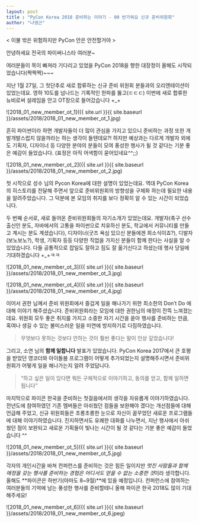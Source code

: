 ```yaml
---
layout: post
title : "PyCon Korea 2018 준비하는 이야기 - 00 반가워요 신규 준비위원회"
author: "나영근"
---
```


< 이불 밖은 위험하지만 PyCon 안은 안전할거야 >

안녕하세요 전국의 파이써니스타 여러분~

여러분들이 목이 빠져라 기다리고 있었을 PyCon 2018을 향한 대장정이 올해도 시작되었습니다(짝짝짝)~~~

지난 1월 27일, 그 첫단추로 새로 합류하는 신규 준비 위원회 분들과의 오리엔테이션이 있었는데요. 영하 10도를 넘나드는 기록적인 한파를 뚫고(ㄷㄷㄷ) 이번에 새로 합류한 뉴비로써 설레임을 안고 OT장으로 들어갔습니다 +_+ 

![2018_01_new_member_ot_1]({{ site.url }}{{ site.baseurl }}/assets/2018/2018_01_new_member_ot_1.jpg)

흔히 파이썬이라 하면 개발자들이 더 많이 관심을 가지고 있으니 준비하는 과정  또한 개발개발스럽지 않을까라는 하는 생각이 들텐데요?! 하지만 예상과는 다르게  개발자 외에도 기획자, 디자이너 등 다양한 분야의 분들이 모여 풍성한 행사가 될 것 같다는 기분 좋은 예감이 들었습니다.  (표정은 아직 어색함이 묻어있네요^^;;)

![2018_01_new_member_ot_2]({{ site.url }}{{ site.baseurl }}/assets/2018/2018_01_new_member_ot_2.jpg)

첫 시작으로 성수 님의 Pycon Korea에 대한 설명이 있었는데요. 역대 PyCon Korea의 히스토리를 전달해 주면서 앞으로 준비위원회의 방향성을 구체화 하는데 필요한 내용을 알려주었습니다.  그 덕분에 본 모임의 취지를 보다 정확히 알 수 있는 시간이 되었습니다.

두 번째 순서로, 새로 들어온 준비위원회들의 자기소개가 있었는데요. 개발자(축구 선수 출신인 분도, 자바에서의 고통을 파이썬으로 치유하신 분도, 학교에서 커뮤니티를 만들고 계시는 분도 계셨습니다), 디자이너(굿즈 욕심 있으신 분들에겐 희소식이죠?), 디발자(보노보노?), 학생, 기획자 등등 다양한 직업을 가지신 분들이 함께 한다는 사실을 알 수 있었습니다. 다들 공통적으로 잡일도 잘하고 짐도 잘 옮기신다고 하셨는데 행사 당일에 기대하겠습니다 +_+ㅋㅋ

![2018_01_new_member_ot_3]({{ site.url }}{{ site.baseurl }}/assets/2018/2018_01_new_member_ot_3.jpg)

![2018_01_new_member_ot_4]({{ site.url }}{{ site.baseurl }}/assets/2018/2018_01_new_member_ot_4.jpg)

이어서 권한 님께서 준비 위원회에서 즐겁게 일을 해나가기 위한 최소한의 Don’t Do 에 대해 이야기 해주셨습니다. 준비위원회라는 모임에 대한 권한님의 애정이 잔뜩 느껴졌는데요. 위원회 모두 좋은 취지를 가지고 소중한 자기 시간을 쏟아 행사를 준비하는 만큼, 혹여나 생길 수 있는 불미스러운 일을 미연에 방지하기로 다짐하였습니다.

> 무엇보다 못하는 것보다 안하는 것이 훨씬 좋다는 말이 인상 깊었습니다! 

그리고, 소연 님의 **함께 일합니다** 발표가 있었습니다. PyCon Korea 2017에서 큰 호평을 받았던 영코더와 아이돌봄 프로그램이 어떻게 추가되었는지 설명해주시면서 준비위원회가 어떻게 일을 해나가는지 알려 주었답니다. 

> “하고 싶은 일이 있다면 뭐든 구체적으로 이야기하고, 동의를 얻고, 함께 일하면 됩니다”

마지막으로 파이콘 한국을 준비하는 첫걸음에서의 생각을 자유롭게 이야기하였습니다.  전년도에 참여하였던 기존 멤버들은 아쉬웠던 점들을 보완해야 겠다는 개선점들에 대해 언급해 주었고, 신규 위원회들은 초롱초롱한 눈으로 자신이 꿈꾸었던 새로운 프로그램들에 대해 이야기하였습니다. 진지하면서도 유쾌한 대화를 나누면서, 지난 행사에서 아쉬웠던 점이 보완되고 새로운 기획들이 빛나는 시간이 될 것 같다는 기분 좋은 예감이 들었습니다 ^^

![2018_01_new_member_ot_5]({{ site.url }}{{ site.baseurl }}/assets/2018/2018_01_new_member_ot_5.jpg)

각자의 개인시간을 바쳐 컨퍼런스를 준비하는 것은 힘든 일이지만 *멋진 사람들과 함께 애정을 갖는 행사를 준비하는 경험은 어디서도 얻을 수 없는 소중한 것*이라 생각합니다. 올해도 **파이콘은 하반기(아마도 8~9월)**에 있을 예정입니다. 컨퍼런스에 참여하는 여러분들의 기억에 남는 풍성한 행사를 준비할테니 올해 파이콘 한국 2018도 많이 기대해주세요!

![2018_01_new_member_ot_6]({{ site.url }}{{ site.baseurl }}/assets/2018/2018_01_new_member_ot_6.jpeg)